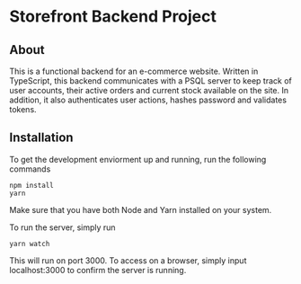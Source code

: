 # Storefront Backend Project

## About
This is a functional backend for an e-commerce website. Written in TypeScript, this backend communicates with a PSQL server to keep track of user accounts, their active orders and current stock available on the site. In addition, it also authenticates user actions, hashes password and validates tokens.

## Installation
To get the development enviorment up and running, run the following commands
```
npm install
yarn
```
Make sure that you have both Node and Yarn installed on your system. 

To run the server, simply run
```
yarn watch
```
This will run on port 3000. To access on a browser, simply input localhost:3000 to confirm the server is running.